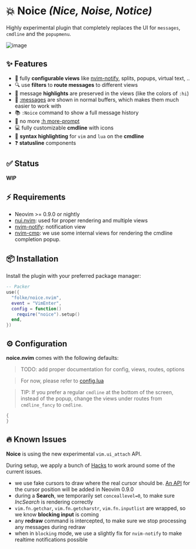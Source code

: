 # 💥 Noice _(Nice, Noise, Notice)_

Highly experimental plugin that completely replaces the UI for `messages`, `cmdline` and the `popupmenu`.

![image](https://user-images.githubusercontent.com/292349/193263220-791847b2-516c-4f23-9802-31dd6bec5f6a.png)

## ✨ Features

- 🌅 fully **configurable views** like [nvim-notify](https://github.com/rcarriga/nvim-notify), splits, popups, virtual text, ..
- 🔍 use **filters** to **route messages** to different views
- 🌈 message **highlights** are preserved in the views (like the colors of `:hi`)
- 📝 [:messages](https://neovim.io/doc/user/message.html#:messages) are shown in normal buffers, which makes them much easier to work with
- 📚 `:Noice` command to show a full message history
- 🚦 no more [:h more-prompt](https://neovim.io/doc/user/message.html#more-prompt)
- 💻 fully customizable **cmdline** with icons
- 💅 **syntax highlighting** for `vim` and `lua` on the **cmdline** 
- ❓ **statusline** components

## ✅ Status

**WIP**

## ⚡️ Requirements

- Neovim >= 0.9.0 or nightly
- [nui.nvim](https://github.com/MunifTanjim/nui.nvim): used for proper rendering and multiple views
- [nvim-notify](https://github.com/rcarriga/nvim-notify): notification view
- [nvim-cmp](https://github.com/hrsh7th/nvim-cmp): we use some internal views for rendering the cmdline completion popup. 

## 📦 Installation

Install the plugin with your preferred package manager:

```lua
-- Packer
use({
  "folke/noice.nvim",
  event = "VimEnter",
  config = function()
    require("noice").setup()
  end,
})
```

## ⚙️ Configuration

**noice.nvim** comes with the following defaults:

> TODO: add proper documentation for config, views, routes, options

> For now, please refer to [config.lua](https://github.com/folke/noice.nvim/blob/main/lua/noice/config.lua#L9)

> TIP: If you prefer a regular `cmdline` at the bottom of the screen, instead of the popup, change the views under routes from `cmdline_fancy` to `cmdline`.

```lua
{
}
```

## 🔥 Known Issues

**Noice** is using the new experimental `vim.ui_attach` API.

During setup, we apply a bunch of [Hacks](https://github.com/folke/noice.nvim/blob/main/lua/noice/hacks.lua)
to work around some of the current issues.

- we use fake cursors to draw where the real cursor should be. [An API](https://github.com/neovim/neovim/issues/20309) for the cursor position will be added in Neovim 0.9.0
- during a **Search**, we temporarily set `conceallevel=0`, to make sure *IncSearch* is rendering correctly
- `vim.fn.getchar`, `vim.fn.getcharstr`, `vim.fn.inputlist` are wrapped, so we know **blocking input** is coming
- any **redraw** command is intercepted, to make sure we stop processing any messages during redraw
- when in `blocking` mode, we use a slightly fix for `nvim-notify` to make realtime notifications possible

